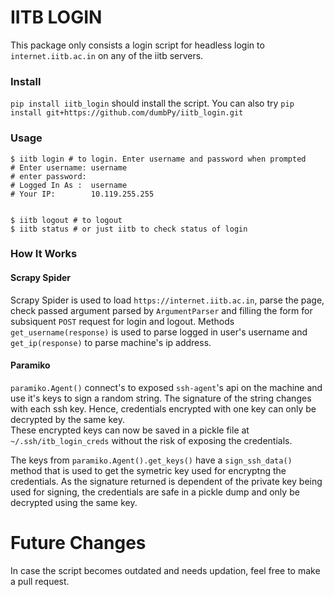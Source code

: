 # IITB LOGIN

This package only consists a login script for headless login to `internet.iitb.ac.in` on any of the iitb servers.

### Install
`pip install iitb_login` should install the script. You can also try `pip install git+https://github.com/dumbPy/iitb_login.git`

### Usage
```
$ iitb login # to login. Enter username and password when prompted
# Enter username: username
# enter password: 
# Logged In As :  username
# Your IP:        10.119.255.255


$ iitb logout # to logout
$ iitb status # or just iitb to check status of login

```

### How It Works
#### Scrapy Spider

Scrapy Spider is used to load `https://internet.iitb.ac.in`, parse the page, check passed argument parsed by `ArgumentParser` and filling the form for subsiquent `POST` request for login and logout. Methods `get_username(response)` is used to parse logged in user's username and `get_ip(response)` to parse machine's ip address.

#### Paramiko
`paramiko.Agent()` connect's to exposed `ssh-agent`'s api on the machine and use it's keys to sign a random string. The signature of the string changes with each ssh key. Hence, credentials encrypted with one key can only be decrypted by the same key.  
These encrypted keys can now be saved in a pickle file at `~/.ssh/itb_login_creds` without the risk of exposing the credentials.

The keys from `paramiko.Agent().get_keys()` have a `sign_ssh_data()` method that is used to get the symetric key used for encryptng the credentials. As the signature returned is dependent of the private key being used for signing, the credentials are safe in a pickle dump and only be decrypted using the same key.

# Future Changes
In case the script becomes outdated and needs updation, feel free to make a pull request.
